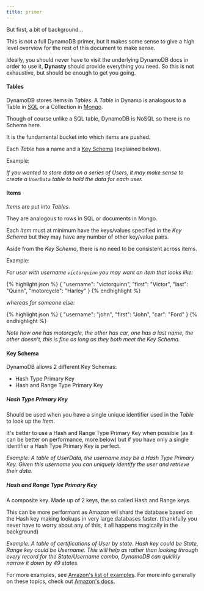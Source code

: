 ```yaml
---
title: primer
---
```


But first, a bit of background...

This is not a full DynamoDB primer, but it makes some sense to give a high
level overview for the rest of this document to make sense.

Ideally, you should never have to visit the underlying DynamoDB docs in order
to use it, **Dynasty** should provide everything you need. So this is not
exhaustive, but should be enough to get you going.

#### Tables

DynamoDB stores items in *Tables*. A *Table* in Dynamo is
analogous to a Table in [SQL][SQL] or a Collection in [Mongo][Mongo].

Though of course unlike a SQL table, DynamoDB is NoSQL so there is no Schema here.

It is the fundamental bucket into which items are pushed.

Each *Table* has a name and a [Key Schema](#keyschema) (explained below).

Example:

*If you wanted to store data on a series of Users, it may make sense to create
a `UserData` table to hold the data for each user.*


#### Items

*Items* are put into *Tables*.

They are analogous to rows in SQL or documents in Mongo.

Each *Item* must at minimum have the keys/values specified in the *Key Schema*
but they may have any number of other key/value pairs.

Aside from the *Key Schema*, there is no need to be consistent across items.

Example:

*For user with username `victorquinn` you may want an item that looks like:*

{% highlight json %}
{
    "username": "victorquinn",
    "first": "Victor",
    "last": "Quinn",
    "motorcycle": "Harley"
}
{% endhighlight %}

*whereas for someone else:*

{% highlight json %}
{
    "username": "john",
    "first": "John",
    "car": "Ford"
}
{% endhighlight %}

*Note how one has motorcycle, the other has car, one has a last name, the other
doesn't, this is fine as long as they both meet the Key Schema.*

#### Key Schema <a id="keyschema"></a>

DynamoDB allows 2 different Key Schemas:

- Hash Type Primary Key
- Hash and Range Type Primary Key

##### Hash Type Primary Key

Should be used when you have a single unique identifier used in the *Table* to
look up the *Item*.

It's better to use a Hash and Range Type Primary Key when possible (as it can
be better on performance, more below) but if you have only a single identifier
a Hash Type Primary Key is perfect.

*Example: A table of UserData, the username may be a Hash Type Primary Key.
Given this username you can uniquely identify the user and retrieve their
data.*

##### Hash and Range Type Primary Key

A composite key. Made up of 2 keys, the so called Hash and Range keys.

This can be more performant as Amazon wil shard the database based on the Hash
key making lookups in very large databases faster. (thankfully you never have to
worry about any of this, it all happens magically in the background)

*Example: A table of certifications of User by state. Hash key could be State,
Range key could be Username. This will help as rather than looking through every
record for the State/Username combo, DynamoDB can quickly narrow it down by
49 states.*


For more examples, see [Amazon's list of examples][Examples]. For more info
generally on these topics, check out [Amazon's docs.][More]

[Examples]: http://docs.aws.amazon.com/amazondynamodb/latest/developerguide/SampleTablesAndData.html
[More]: http://docs.aws.amazon.com/amazondynamodb/latest/developerguide/DataModel.html#DataModelTableItemAttribute
[SQL]: https://en.wikipedia.org/wiki/SQL
[Mongo]: http://mongodb.org
